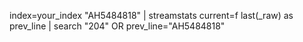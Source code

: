 index=your_index "AH5484818" 
| streamstats current=f last(_raw) as prev_line
| search "204" OR prev_line="AH5484818"
